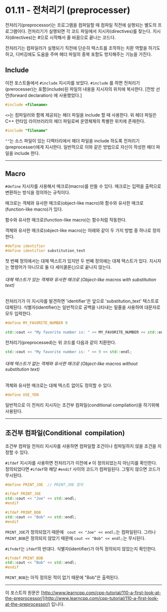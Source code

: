 # 01.11 - 전처리기 (preprocesser)

전처리기(preprocessor)는 프로그램을 컴파일할 때 컴파일 직전에 실행되는 별도의 프로그램이다. 전처리기가 실행되면 각 코드 파일에서 지시자(directives)를 찾는다. 지시자(directives)는 #으로 시작해서 줄 바꿈으로 끝나는 코드다.

전처리기는 컴파일러가 실행되기 직전에 단순히 텍스트를 조작하는 치환 역할을 하기도 하고, 디버깅에도 도움을 주며 헤더 파일의 중복 포함도 방지해주는 기능을 가진다.

## Include

이전 포스트들에서 `#include` 지시자를 보았다. `#include` 를 하면 전처리기(prerocesser)는 포함(include)된 파일의 내용을 지시자의 위치에 복사한다. [전방 선언(forward declaration) 에 사용했었다.]

```cpp
#include <filename>
```

`<>`는 컴파일러와 함께 제공되는 헤더 파일을 include 할 때 사용한다. 위 헤더 파일은 C++ 런타임 라이브러리의 헤더 파일로써 운영체제의 특별한 위치에 존재한다.

```cpp
#include "filename"
```

`""`는 소스 파일이 있는 디렉터리에서 헤더 파일을 include 하도록 전처리기(preprocesser)에게 지시한다. 일반적으로 이와 같은 방법으로 자신이 작성한 헤더 파일을 include 한다.

---

## Macro

`#define` 지시자를 사용해서 매크로(macro)를 만들 수 있다. 매크로는 입력을 출력으로 변환하는 방식을 정의하는 규칙이다.

매크로는 객체와 유사한 매크로(object-like macro)와 함수와 유사한 매크로(function-like macro)가 있다.

함수와 유사한 매크로(function-like macro)는 함수처럼 작동한다.

객체와 유사한 매크로(object-like macro)는 아래와 같이 두 가지 방법 중 하나로 정의한다.

```cpp
#define identifier
#define identifier substitution_text
```

첫 번째 정의에서는 대체 텍스트가 있지만 두 번째 정의에는 대체 텍스트가 있다. 지시자는 명령어가 아니므로 둘 다 세미콜론(;)으로 끝나지 않는다.

###### 대체 텍스트가 있는 객체와 유사한 매크로 (Object-like macros with substitution text)

전처리기가 이 지시자를 발견하면 'identifier'은 앞으로 'substitution_text' 텍스트로 대체된다. 식별자(identifier)는 일반적으로 공백을 나타내는 밑줄을 사용하여 대문자로 모두 입력한다.

```cpp
#define MY_FAVORITE_NUMBER 9
 
std::cout << "My favorite number is: " << MY_FAVORITE_NUMBER << std::endl;
```

전처리기(preprocessed)는 위 코드를 다음과 같이 치환한다.

```cpp
std::cout << "My favorite number is: " << 9 << std::endl;
```

###### 대체 텍스트가 없는 객체와 유사한 매크로 (Object-like macros without substitution text)

객체와 유사한 매크로는 대체 텍스트 없이도 정의할 수 있다.

```cpp
#define USE_YEN
```

일반적으로 이 전처리 지시자는 조건부 컴파일(conditional compilation)을 하기위해 사용된다. 

---

## 조건부 컴파일(Conditional  compilation)

조건부 컴파일 전처리 지시자를 사용하면 컴파일할 조건이나 컴파일하지 않을 조건을 지정할 수 있다.

`#ifdef` 지시자를 사용하면 전처리기가 이전에 `#` 이 정의되었는지 아닌지를 확인한다. 정의되었다면 `#ifdef`와 해당 `#endif` 사이의 코드가 컴파일된다. 그렇지 않으면 코드가 무시된다.

```cpp
#define PRINT_JOE  // PRINT_JOE 정의
 
#ifdef PRINT_JOE
std::cout << "Joe" << std::endl;
#endif
 
#ifdef PRINT_BOB
std::cout << "Bob" << std::endl;
#endif
```

`PRINT_JOE`가 정의되었기 때문에 ` cout << "Joe" << endl;`는 컴파일된다. 그러나 `PRINT_BOB`은 정의되지 않았기 때문에 `cout << "Bob" << endl;`는 무시된다.

`#ifndef`는 `ifdef`의 반대다. 식별자(identifier)가 아직 정의되지 않았는지 확인한다.

```cpp
#ifndef PRINT_BOB
std::cout << "Bob" << std::endl;
#endif
```

`PRINT_BOB`는 아직 정의된 적이 없기 때문에 "Bob"은 출력된다.

---

이 포스트의 원문은 [http://www.learncpp.com/cpp-tutorial/110-a-first-look-at-the-preprocessor/](http://www.learncpp.com/cpp-tutorial/110-a-first-look-at-the-preprocessor/) 입니다.